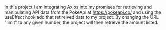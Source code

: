 In this project I am integrating Axios into my promises for retrieving and manipulating API data from the PokeApi at https://pokeapi.co/ and using the useEffect hook add that retireived data to my project. By changing the URL "limit" to any given number, the project will then retrieve the amount listed. 